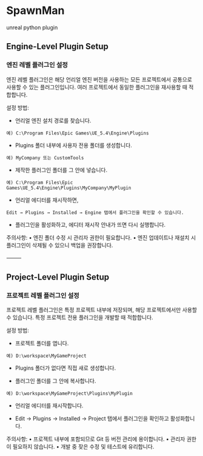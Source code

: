 # SpawnMan
unreal python plugin

## Engine-Level Plugin Setup

### 엔진 레벨 플러그인 설정

엔진 레벨 플러그인은 해당 언리얼 엔진 버전을 사용하는 모든 프로젝트에서 공통으로 사용할 수 있는 플러그인입니다.
여러 프로젝트에서 동일한 플러그인을 재사용할 때 적합합니다.

설정 방법:

* 언리얼 엔진 설치 경로를 찾습니다.
```
예) C:\Program Files\Epic Games\UE_5.4\Engine\Plugins
```	
* Plugins 폴더 내부에 사용자 전용 폴더를 생성합니다.
```
예) MyCompany 또는 CustomTools
```	
* 제작한 플러그인 폴더를 그 안에 넣습니다.
```
예) C:\Program Files\Epic Games\UE_5.4\Engine\Plugins\MyCompany\MyPlugin
```	
* 언리얼 에디터를 재시작하면,
```
Edit → Plugins → Installed → Engine 탭에서 플러그인을 확인할 수 있습니다.
```	
* 플러그인을 활성화하고, 에디터 재시작 안내가 뜨면 다시 실행합니다.

주의사항:
	•	엔진 폴더 수정 시 관리자 권한이 필요합니다.
	•	엔진 업데이트나 재설치 시 플러그인이 삭제될 수 있으니 백업을 권장합니다.

⸻

## Project-Level Plugin Setup

### 프로젝트 레벨 플러그인 설정

프로젝트 레벨 플러그인은 특정 프로젝트 내부에 저장되며, 해당 프로젝트에서만 사용할 수 있습니다.
특정 프로젝트 전용 플러그인을 개발할 때 적합합니다.

설정 방법:
* 프로젝트 폴더를 엽니다.
```
예) D:\workspace\MyGameProject
```
* Plugins 폴더가 없다면 직접 새로 생성합니다.
	
* 플러그인 폴더를 그 안에 복사합니다.
```
예) D:\workspace\MyGameProject\Plugins\MyPlugin
```	
* 언리얼 에디터를 재시작합니다.
	
* Edit → Plugins → Installed → Project 탭에서 플러그인을 확인하고 활성화합니다.

주의사항:
	•	프로젝트 내부에 포함되므로 Git 등 버전 관리에 용이합니다.
	•	관리자 권한이 필요하지 않습니다.
	•	개발 중 잦은 수정 및 테스트에 유리합니다.
